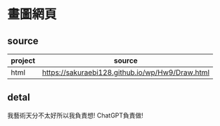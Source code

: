 # 畫圖網頁

## source
| project | source |
| --- | --- |
| html |https://sakuraebi128.github.io/wp/Hw9/Draw.html|

## detal
我藝術天分不太好所以我負責想!
ChatGPT負責做!

